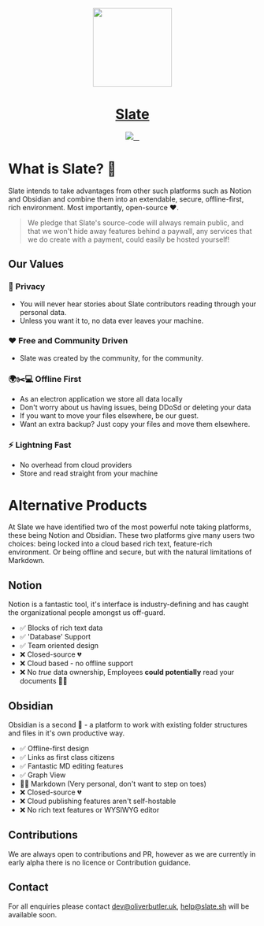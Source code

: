 <p align="center">
  <a href="https://slate.sh">
    <img src="https://avatars.githubusercontent.com/u/84088102?s=200&v=4" height="160">
    <h1 align="center">Slate</h1>
  </a>
</p>

<p align="center">
  <a aria-label="Slate Labs" href="https://github.com/slate-labs">
    <img src="https://img.shields.io/badge/Slate%20Labs-000000.svg?style=for-the-badge&logo=GitHub&labelColor=000">
  </a>
   <a href="">
    <img alt="" src="https://img.shields.io/github/issues/slate-labs/slate?style=for-the-badge&labelColor=000000">
  </a>
   <a href="">
    <img alt="" src="https://img.shields.io/github/stars/slate-labs/slate?style=for-the-badge&labelColor=000000">
  </a>
  <a href="">
    <img alt="" src="https://img.shields.io/github/forks/slate-labs/slate?style=for-the-badge&labelColor=000000">
  </a>
</p>

# What is Slate? 🚀

Slate intends to take advantages from other such platforms such as Notion and Obsidian and combine them into an extendable, secure, offline-first, rich environment. Most importantly, open-source ❤️.

> We pledge that Slate's source-code will always remain public, and that we won't hide away features behind a paywall, any services that we do create with a payment, could easily be hosted yourself!

## Our Values

### 🥇 Privacy

- You will never hear stories about Slate contributors reading through your personal data.
- Unless you want it to, no data ever leaves your machine.

### ❤️ Free and Community Driven

- Slate was created by the community, for the community.

### 🌍✂️💻 Offline First

- As an electron application we store all data locally
- Don't worry about us having issues, being DDoSd or deleting your data
- If you want to move your files elsewhere, be our guest.
- Want an extra backup? Just copy your files and move them elsewhere.

### ⚡ Lightning Fast

- No overhead from cloud providers
- Store and read straight from your machine

<!-- # Our Planned Products at Slate

Below are some of the projects we plan to design and produce, all of our provided services will be open-source and self-hostable, if you want nothing to do with the cloud... Host it yourself!

## ❤️ Slate Client [🚧 WIP]

- Electron Based application to write and manage Slate notes
- Share files locally to friends, family, and co-workers on the same network

## 📡 Slate Relay [💡 Idea]

- Select a file, click share, and we'll host it for you for people to see
- Publish an API of your chosen content, much like a CMS.

## 🌐 Slate Backup [💡 Idea]

- Slate Client would encrypt your files on your machine
- Send them to a secure backup server
- Backups are ready for when you need them -->

# Alternative Products

At Slate we have identified two of the most powerful note taking platforms, these being Notion and Obsidian. These two platforms give many users two choices: being locked into a cloud based rich text, feature-rich environment. Or being offline and secure, but with the natural limitations of Markdown.

## Notion

Notion is a fantastic tool, it's interface is industry-defining and has caught the organizational people amongst us off-guard.

- ✅ Blocks of rich text data
- ✅ 'Database' Support
- ✅ Team oriented design
- ❌ Closed-source 💔
- ❌ Cloud based - no offline support
- ❌ No _true_ data ownership, Employees **could potentially** read your documents 🕵️‍♂️

## Obsidian

Obsidian is a second 🧠 - a platform to work with existing folder structures and files in it's own productive way.

- ✅ Offline-first design
- ✅ Links as first class citizens
- ✅ Fantastic MD editing features
- ✅ Graph View
- 🤷‍♀️ Markdown (Very personal, don't want to step on toes)
- ❌ Closed-source 💔
- ❌ Cloud publishing features aren't self-hostable
- ❌ No rich text features or WYSIWYG editor

## Contributions

We are always open to contributions and PR, however as we are currently in early alpha there is no licence or Contribution guidance.

## Contact

For all enquiries please contact dev@oliverbutler.uk, help@slate.sh will be available soon.
